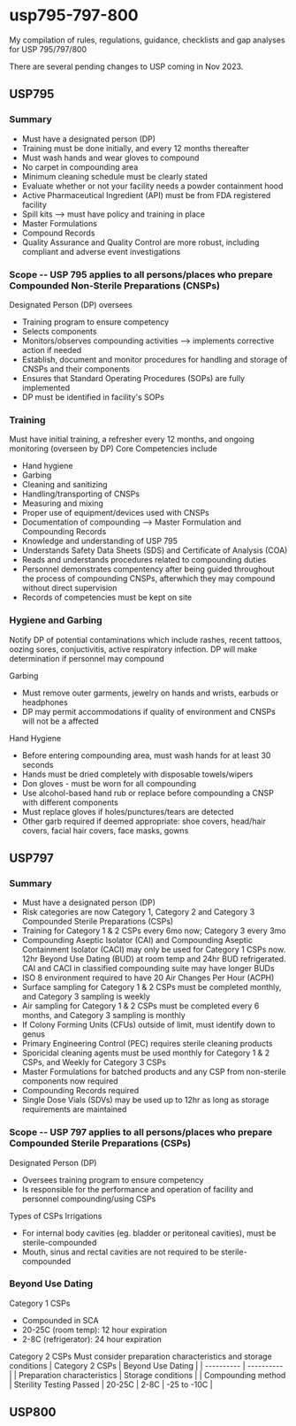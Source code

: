 # usp795-797-800
My compilation of rules, regulations, guidance, checklists and gap analyses for USP 795/797/800 

There are several pending changes to USP coming in Nov 2023. 

## USP795
### Summary
- Must have a designated person (DP)
- Training must be done initially, and every 12 months thereafter
- Must wash hands and wear gloves to compound
- No carpet in compounding area
- Minimum cleaning schedule must be clearly stated
- Evaluate whether or not your facility needs a powder containment hood
- Active Pharmaceutical Ingredient (API) must be from FDA registered facility
- Spill kits --> must have policy and training in place
- Master Formulations
- Compound Records
- Quality Assurance and Quality Control are more robust, including compliant and adverse event investigations

### Scope -- USP 795 applies to all persons/places who prepare Compounded Non-Sterile Preparations (CNSPs)
Designated Person (DP) oversees
- Training program to ensure competency 
- Selects components
- Monitors/observes compounding activities --> implements corrective action if needed
- Establish, document and monitor procedures for handling and storage of CNSPs and their components
- Ensures that Standard Operating Procedures (SOPs) are fully implemented
- DP must be identified in facility's SOPs

### Training
Must have initial training, a refresher every 12 months, and ongoing monitoring (overseen by DP)
Core Competencies include
- Hand hygiene
- Garbing
- Cleaning and sanitizing 
- Handling/transporting of CNSPs
- Measuring and mixing
- Proper use of equipment/devices used with CNSPs
- Documentation of compounding --> Master Formulation and Compounding Records
- Knowledge and understanding of USP 795
- Understands Safety Data Sheets (SDS) and Certificate of Analysis (COA)
- Reads and understands procedures related to compounding duties
- Personnel demonstrates compentency after being guided throughout the process of compounding CNSPs, afterwhich they may compound without direct supervision
- Records of competencies must be kept on site

### Hygiene and Garbing
Notify DP of potential contaminations which include rashes, recent tattoos, oozing sores, conjuctivitis, active respiratory infection. DP will make determination if personnel may compound

Garbing
- Must remove outer garments, jewelry on hands and wrists, earbuds or headphones
- DP may permit accommodations if quality of environment and CNSPs will not be a affected

Hand Hygiene
- Before entering compounding area, must wash hands for at least 30 seconds
- Hands must be dried completely with disposable towels/wipers
- Don gloves - must be worn for all compounding
- Use alcohol-based hand rub or replace before compounding a CNSP with different components
- Must replace gloves if holes/punctures/tears are detected
- Other garb required if deemed appropriate: shoe covers, head/hair covers, facial hair covers, face masks, gowns

## USP797
### Summary
- Must have a designated person (DP)
- Risk categories are now Category 1, Category 2 and Category 3 Compounded Sterile Preparations (CSPs)
- Training for Category 1 & 2 CSPs every 6mo now; Category 3 every 3mo
- Compounding Aseptic Isolator (CAI) and Compounding Aseptic Containment Isolator (CACI) may only be used for Category 1 CSPs now. 12hr Beyond Use Dating (BUD) at room temp and 24hr BUD refrigerated. CAI and CACI in classified compounding suite may have longer BUDs
- ISO 8 environment required to have 20 Air Changes Per Hour (ACPH)
- Surface sampling for Category 1 & 2 CSPs must be completed monthly, and Category 3 sampling is weekly
- Air sampling for Category 1 & 2 CSPs must be completed every 6 months, and Category 3 sampling is monthly
- If Colony Forming Units (CFUs) outside of limit, must identify down to genus
- Primary Engineering Control (PEC) requires sterile cleaning products
- Sporicidal cleaning agents must be used monthly for Category 1 & 2 CSPs, and Weekly for Category 3 CSPs
- Master Formulations for batched products and any CSP from non-sterile components now required
- Compounding Records required
- Single Dose Vials (SDVs) may be used up to 12hr as long as storage requirements are maintained

### Scope -- USP 797 applies to all persons/places who prepare Compounded Sterile Preparations (CSPs)
Designated Person (DP) 
- Oversees training program to ensure competency 
- Is responsible for the performance and operation of facility and personnel compounding/using CSPs

Types of CSPs
Irrigations
- For internal body cavities (eg. bladder or peritoneal cavities), must be sterile-compounded
- Mouth, sinus and rectal cavities are not required to be sterile-compounded

### Beyond Use Dating
Category 1 CSPs
- Compounded in SCA
- 20-25C (room temp): 12 hour expiration
- 2-8C (refrigerator): 24 hour expiration

Category 2 CSPs
Must consider preparation characteristics and storage conditions
| Category 2 CSPs | Beyond Use Dating |
| ---------- | ---------- |
| Preparation characteristics | Storage conditions |
| Compounding method | Sterility Testing Passed | 20-25C | 2-8C | -25 to -10C |

## USP800
